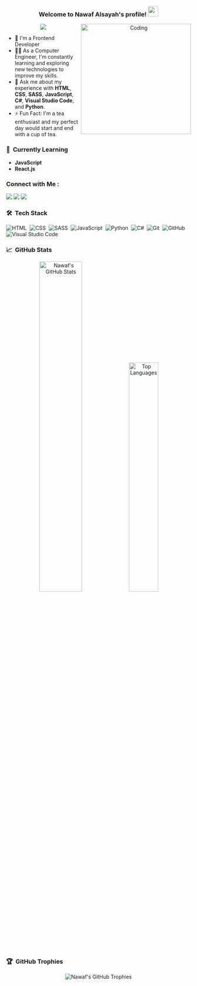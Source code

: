 <h3 align="center">
  Welcome to Nawaf Alsayah's profile!
  <img src="https://media.giphy.com/media/hvRJCLFzcasrR4ia7z/giphy.gif" width="28">
</h3>

<p align="center">
  <img align="right" alt="Coding" width="300" src="https://user-images.githubusercontent.com/77529535/104816402-097a5f80-5843-11eb-9d83-deadb3bb212c.gif?raw=true" >
  <a href="https://github.com/DenverCoder1/readme-typing-svg"><img src="https://readme-typing-svg.herokuapp.com/?lines=Junior%20Frontend%20Developer;Always%20Learning%20New%20Things&font=Fira%20Code&center=true&width=440&height=45&color=00DF67&vCenter=true&size=24"></a>
</p> 

- 🏢 I'm a Frontend Developer
- 👨‍💻 As a Computer Engineer, I'm constantly learning and exploring new technologies to improve my skills.
- 💬 Ask me about my experience with **HTML**, **CSS**, **SASS**, **JavaScript**, **C#**, **Visual Studio Code**, and **Python**.
- ⚡ Fun Fact: I'm a tea enthusiast and my perfect day would start and end with a cup of tea.

### 🌱 &nbsp;Currently Learning

- **JavaScript**  
- **React.js** 

### Connect with Me :

<a href="https://www.linkedin.com/in/nawaf-alsayah" target="_blank"><img src="https://img.shields.io/badge/-LinkedIn-0077B5?style=for-the-badge&logo=Linkedin&logoColor=white"/></a>
<a href="mailto:nawaf.alsayah97@gmail.com" target="_blank"><img src="https://img.shields.io/badge/-Email-D14836?style=for-the-badge&logo=Gmail&logoColor=white"/></a>
<a href="https://x.com/nawaf_alsayah?t=Kzt_YouNWL2Suua2ordCdQ&s=09" target="_blank"><img src="https://img.shields.io/badge/-Twitter-1DA1F2?style=for-the-badge&logo=Twitter&logoColor=white"/></a>

### 🛠 &nbsp;Tech Stack

![HTML](https://img.shields.io/badge/-HTML-05122A?style=flat&logo=HTML5)&nbsp;
![CSS](https://img.shields.io/badge/-CSS-05122A?style=flat&logo=CSS3&logoColor=1572B6)&nbsp;
![SASS](https://img.shields.io/badge/-SASS-05122A?style=flat&logo=SASS)&nbsp;
![JavaScript](https://img.shields.io/badge/-JavaScript-05122A?style=flat&logo=JavaScript)&nbsp;
![Python](https://img.shields.io/badge/-Python-05122A?style=flat&logo=python)&nbsp;
![C#](https://img.shields.io/badge/-C_Sharp-05122A?style=flat&logo=c-sharp)&nbsp;
![Git](https://img.shields.io/badge/-Git-05122A?style=flat&logo=git)&nbsp;
![GitHub](https://img.shields.io/badge/-GitHub-05122A?style=flat&logo=github)&nbsp;
![Visual Studio Code](https://img.shields.io/badge/-Visual%20Studio%20Code-05122A?style=flat&logo=visual-studio-code&logoColor=007ACC)&nbsp;

### 📈 &nbsp;GitHub Stats

<p align="center">
  <img src="https://github-readme-stats.vercel.app/api?username=Dev-Nawaf&show_icons=true&theme=dark" alt="Nawaf's GitHub Stats" width="48%"/>
  <img src="https://github-readme-stats.vercel.app/api/top-langs/?username=Dev-Nawaf&layout=compact&theme=dark" alt="Top Languages" width="40%"/>
</p>

### 🏆 &nbsp;GitHub Trophies

<p align="center">
  <img src="https://github-profile-trophy.vercel.app/?username=Dev-Nawaf&theme=onedark" alt="Nawaf's GitHub Trophies" />
</p>
